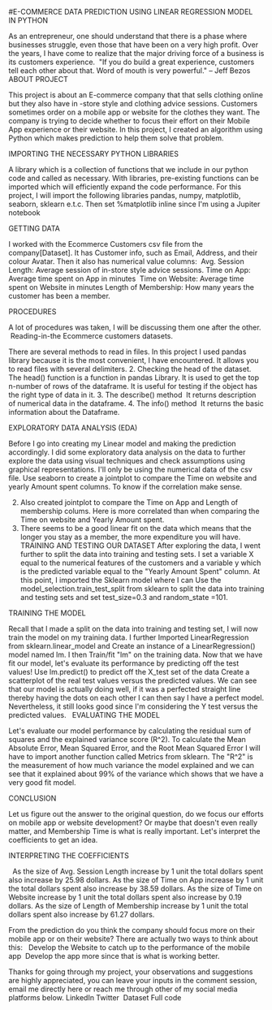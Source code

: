   
#E-COMMERCE DATA PREDICTION USING LINEAR REGRESSION MODEL IN PYTHON

As an entrepreneur, one should understand that there is a phase where businesses struggle, even those that have been on a very high profit. Over the years, I have come to realize that the major driving force of a business is its customers experience. 
"If you do build a great experience, customers tell each other about that. Word of mouth is very powerful." – Jeff Bezos
 
ABOUT PROJECT

This project is about an E-commerce company that that sells clothing online but they also have in -store style and clothing advice sessions. Customers sometimes order on a mobile app or website for the clothes they want. The company is trying to decide whether to focus their effort on their Mobile App experience or their website. In this project, I created an algorithm using Python which makes prediction to help them solve that problem. 

IMPORTING THE NECESSARY PYTHON LIBRARIES

A library which is a collection of functions that we include in our python code and called as necessary. With libraries, pre-existing functions can be imported which will efficiently expand the code performance. For this project, I will import the following libraries pandas, numpy, matplotlib, seaborn, sklearn e.t.c. Then set %matplotlib inline since I'm using a Jupiter notebook

GETTING DATA

I worked with the Ecommerce Customers csv file from the company[Dataset]. It has Customer info, such as Email, Address, and their colour Avatar. Then it also has numerical value columns: 
Avg. Session Length: Average session of in-store style advice sessions.
Time on App: Average time spent on App in minutes 
Time on Website: Average time spent on Website in minutes
Length of Membership: How many years the customer has been a member. 

PROCEDURES

A lot of procedures was taken, I will be discussing them one after the other. 
 Reading-in-the Ecommerce customers datasets. 

There are several methods to read in files. In this project I used pandas library because it is the most convenient, I have encountered. It allows you to read files with several delimiters.
2.  Checking the head of the dataset.
The head() function is a function in pandas Library. It is used to get the top n-number of rows of the dataframe. It is useful for testing if the object has the right type of data in it.
3. The describe() method 
It returns description of numerical data in the dataframe.
4. The info() method
 It returns the basic information about the Dataframe.

EXPLORATORY DATA ANALYSIS (EDA)

Before I go into creating my Linear model and making the prediction accordingly. I did some exploratory data analysis on the data to further explore the data using visual techniques and check assumptions using graphical representations. I'll only be using the numerical data of the csv file.
Use seaborn to create a jointplot to compare the Time on website and yearly Amount spent columns. To know if the correlation make sense.

2. Also created jointplot to compare the Time on App and Length of membership colums. Here is more correlated than when comparing the Time on website and Yearly Amount spent.
3. There seems to be a good linear fit on the data which means that the longer you stay as a member, the more expenditure you will have.
TRAINING AND TESTING OUR DATASET
After exploring the data, I went further to split the data into training and testing sets. I set a variable X equal to the numerical features of the customers and a variable y which is the predicted variable equal to the "Yearly Amount Spent" column.
At this point, I imported the Sklearn model where I can Use the model_selection.train_test_split from sklearn to split the data into training and testing sets and set test_size=0.3 and random_state =101.

TRAINING THE MODEL

Recall that I made a split on the data into training and testing set, I will now train the model on my training data. I further Imported LinearRegression from sklearn.linear_model and Create an instance of a LinearRegression() model named lm.
I then Train/fit "lm" on the training data.
Now that we have fit our model, let's evaluate its performance by predicting off the test values!
Use lm.predict() to predict off the X_test set of the data Create a scatterplot of the real test values versus the predicted values.
We can see that our model is actually doing well, if it was a perfected straight line thereby having the dots on each other I can then say I have a perfect model. Nevertheless, it still looks good since I'm considering the Y test versus the predicted values.
 
EVALUATING THE MODEL

Let's evaluate our model performance by calculating the residual sum of squares and the explained variance score (R^2).
To calculate the Mean Absolute Error, Mean Squared Error, and the Root Mean Squared Error I will have to import another function called Metrics from sklearn.
The "R^2" is the measurement of how much variance the model explained and we can see that it explained about 99% of the variance which shows that we have a very good fit model.

CONCLUSION

Let us figure out the answer to the original question, do we focus our efforts on mobile app or website development? Or maybe that doesn't even really matter, and Membership Time is what is really important. Let's interpret the coefficients to get an idea.

INTERPRETING THE COEFFICIENTS

  As the size of Avg. Session Length increase by 1 unit the total dollars spent also increase by 25.98 dollars.
As the size of Time on App increase by 1 unit the total dollars spent also increase by 38.59 dollars.
As the size of Time on Website increase by 1 unit the total dollars spent also increase by 0.19 dollars.
As the size of Length of Membership increase by 1 unit the total dollars spent also increase by 61.27 dollars.

From the prediction do you think the company should focus more on their mobile app or on their website?
There are actually two ways to think about this:
  Develop the Website to catch up to the performance of the mobile app
 Develop the app more since that is what is working better.

Thanks for going through my project, your observations and suggestions are highly appreciated, you can leave your inputs in the comment session, email me directly here  or reach me through other of my social media platforms below.
LinkedIn
Twitter 
Dataset
Full code
